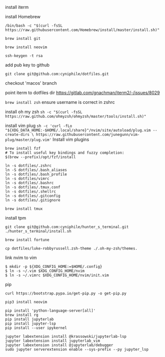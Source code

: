 install iterm

install Homebrew

`/bin/bash -c "$(curl -fsSL https://raw.githubusercontent.com/Homebrew/install/master/install.sh)"`

`brew install git`

`brew install neovim`

`ssh-keygen -t rsa`

add pub key to github

`git clone git@github.com:cyniphile/dotfiles.git`

checkout 'macos' branch

point iterm to dotfiles dir
https://gitlab.com/gnachman/iterm2/-/issues/8029

`brew install zsh`
ensure username is correct in zshrc

install oh my zsh
`sh -c "$(curl -fsSL https://raw.github.com/ohmyzsh/ohmyzsh/master/tools/install.sh)"`

install vim plug
`sh -c 'curl -fLo "${XDG_DATA_HOME:-$HOME/.local/share}"/nvim/site/autoload/plug.vim --create-dirs \
       https://raw.githubusercontent.com/junegunn/vim-plug/master/plug.vim'`
Install vim plugins

```
brew install fzf
# To install useful key bindings and fuzzy completion:
$(brew --prefix)/opt/fzf/install

ln -s dotfiles/.zshrc
ln -S dotfiles/.bash_aliases
ln -s dotfiles/.bash_profile
ln -s dotfiles/vimrc
ln -s dotfiles/.bashrc
ln -s dotfiles/.tmux.conf
ln -s dotfiles/.shellrc
ln -s dotfiles/.gitconfig
ln -s dotfiles/.gitignore

brew install tmux
```

install tpm

```
git clone git@github.com:cyniphile/hunter_s_terminal.git
./hunter_s_terminal/install.sh

brew install fortune

cp dotfiles/luke-robbyrussell.zsh-theme ./.oh-my-zsh/themes.
```


link nvim to vim
```
$ mkdir -p ${XDG_CONFIG_HOME:=$HOME/.config}
$ ln -s ~/.vim $XDG_CONFIG_HOME/nvim
$ ln -s ~/.vimrc $XDG_CONFIG_HOME/nvim/init.vim
```

pip

```
curl https://bootstrap.pypa.io/get-pip.py -o get-pip.py

pip3 install neovim

pip install 'python-language-server[all]'
brew install rg
pip install jupyterlab
pip install jupyter-lsp
pip install --user ipykernel

jupyter labextension install @krassowski/jupyterlab-lsp   
jupyter labextension install jupyterlab_vim
jupyter labextension install @jupyterlab/debugger
sudo jupyter serverextension enable --sys-prefix --py jupyter_lsp

```
